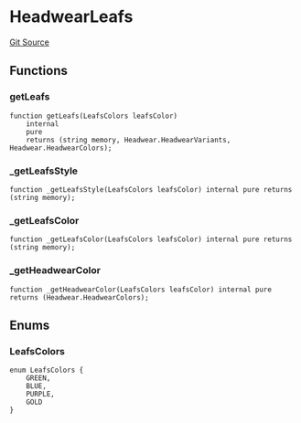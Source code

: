 # HeadwearLeafs
[Git Source](https://github.com/digiv3rse/protocol-contracts/blob/78826068117a4eb9f5d01837d2d88deb72b92ea0/contracts/libraries/svgs/Profile/Headwear/HeadwearLeafs.sol)


## Functions
### getLeafs


```solidity
function getLeafs(LeafsColors leafsColor)
    internal
    pure
    returns (string memory, Headwear.HeadwearVariants, Headwear.HeadwearColors);
```

### _getLeafsStyle


```solidity
function _getLeafsStyle(LeafsColors leafsColor) internal pure returns (string memory);
```

### _getLeafsColor


```solidity
function _getLeafsColor(LeafsColors leafsColor) internal pure returns (string memory);
```

### _getHeadwearColor


```solidity
function _getHeadwearColor(LeafsColors leafsColor) internal pure returns (Headwear.HeadwearColors);
```

## Enums
### LeafsColors

```solidity
enum LeafsColors {
    GREEN,
    BLUE,
    PURPLE,
    GOLD
}
```

